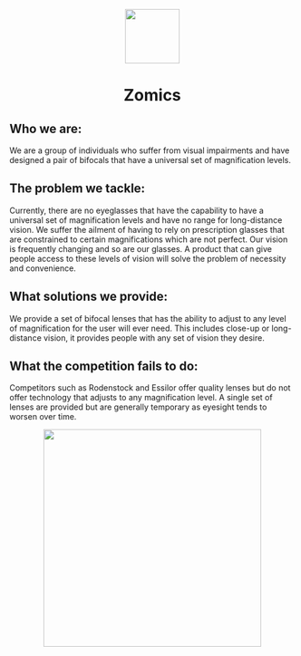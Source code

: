 <p align="center">
  <img src="https://user-images.githubusercontent.com/97570002/230484096-5ca93998-dcdd-4d90-858a-ad0d53b8802f.png" style="width: 10vw; min-width: 330px;"/>
</p>

<div align="center">
  
# Zomics
</div>

## Who we are:
We are a group of individuals who suffer from visual impairments and have designed a pair of bifocals that have a universal set of magnification levels.

## The problem we tackle:
Currently, there are no eyeglasses that have the capability to have a universal set of magnification levels and have no range for long-distance vision. We suffer the ailment of having to rely on prescription glasses that are constrained to certain magnifications which are not perfect. Our vision is frequently changing and so are our glasses. A product that can give people access to these levels of vision will solve the problem of necessity and convenience.

## What solutions we provide:
We provide a set of bifocal lenses that has the ability to adjust to any level of magnification for the user will ever need. This includes close-up or long-distance vision, it provides people with any set of vision they desire.

## What the competition fails to do:
Competitors such as Rodenstock and Essilor offer quality lenses but do not offer technology that adjusts to any magnification level. A single set of lenses are provided but are generally temporary as eyesight tends to worsen over time. 


<p align="center">
  <img src="https://user-images.githubusercontent.com/46846848/230488725-da87b03d-4449-4e4b-b301-8ceb7ad8f2b4.png" style="width: 40vw; min-width: 230px;"/>
</p>
